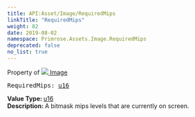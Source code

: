 ```yaml
---
title: API:Asset/Image/RequiredMips
linkTitle: "RequiredMips"
weight: 82
date: 2019-08-02
namespace: Primrose.Assets.Image.RequiredMips
deprecated: false
no_list: true
---
```

Property of <a href="/docs/api-reference/Class/Image"><img src="/icons/silk/default.png"/>&nbsp;Image</a>
<pre class="method-declaration">
RequiredMips: <a class="type" href="/docs/api-reference/System/Primitives#uint16">u16</a></pre>
<b>Value Type: </b>
<a class="type" href="/docs/api-reference/System/Primitives#uint16">u16</a>
<br/>
<b>Description: </b>
A bitmask mips levels that are currently on screen.

